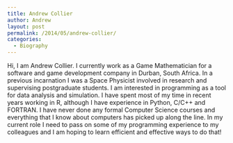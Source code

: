 ```yaml
---
title: Andrew Collier
author: Andrew
layout: post
permalink: /2014/05/andrew-collier/
categories:
  - Biography
---
```

Hi, I am Andrew Collier. I currently work as a Game Mathematician for a software and game development company in Durban, South Africa. In a previous incarnation I was a Space Physicist involved in research and supervising postgraduate students. I am interested in programming as a tool for data analysis and simulation. I have spent most of my time in recent years working in R, although I have experience in Python, C/C++ and FORTRAN. I have never done any formal Computer Science courses and everything that I know about computers has picked up along the line. In my current role I need to pass on some of my programming experience to my colleagues and I am hoping to learn efficient and effective ways to do that!